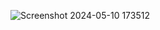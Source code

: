 ![Screenshot 2024-05-10 173512](https://github.com/Manjeet-dhillon/quizzey/assets/168561373/6a07dd93-76aa-42a6-8f66-e3a213ec4c81)

